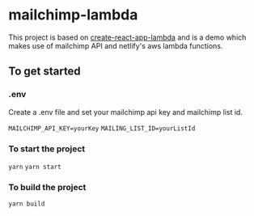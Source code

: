 # mailchimp-lambda

This project is based on [create-react-app-lambda](https://github.com/netlify/create-react-app-lambda) and is a demo which makes use of mailchimp API and netlify's aws lambda functions.

## To get started

### .env

Create a .env file and set your mailchimp api key and mailchimp list id.

`MAILCHIMP_API_KEY=yourKey`
`MAILING_LIST_ID=yourListId`

### To start the project

`yarn`
`yarn start`

### To build the project

`yarn build`